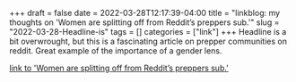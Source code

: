 +++draft = falsedate = 2022-03-28T12:17:39-04:00title = "linkblog: my thoughts on 'Women are splitting off from Reddit’s preppers sub.'"slug = "2022-03-28-Headline-is"tags = []categories = ["link"]+++Headline is a bit overwrought, but this is a fascinating article on prepper communities on reddit. Great example of the importance of a gender lens. [link to 'Women are splitting off from Reddit’s preppers sub.'](https://slate.com/technology/2022/03/reddit-preppers-sub-women-splitting-off-twoxpreppers.html?via=rss)